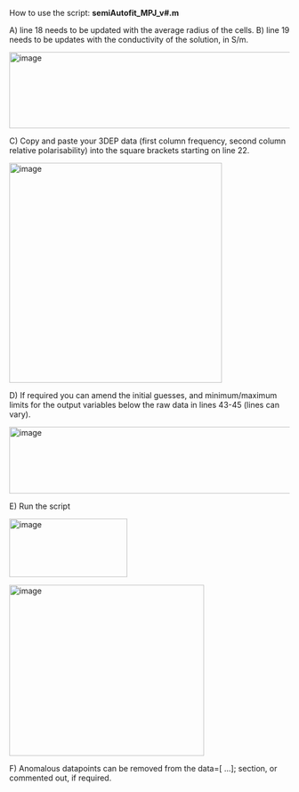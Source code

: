 How to use the script:
<b>semiAutofit_MPJ_v#.m</b>

A) line 18 needs to be updated with the average radius of the cells.
B) line 19 needs to be updates with the conductivity of the solution, in S/m.

<img width="1883" height="137" alt="image" src="https://github.com/user-attachments/assets/ef2c8a1c-cbd6-4800-934f-93b6f5f5f9eb" />

C) Copy and paste your 3DEP data (first column frequency, second column relative polarisability) into the square brackets starting on line 22.

<img width="382" height="395" alt="image" src="https://github.com/user-attachments/assets/caae7ea6-85f1-418a-8a5e-a4ab87a5be85" />

D) If required you can amend the initial guesses, and minimum/maximum limits for the output variables below the raw data in lines 43-45 (lines can vary).

<img width="840" height="120" alt="image" src="https://github.com/user-attachments/assets/3b78401b-0f28-429c-9ad0-ed7ec6ba2341" />

E) Run the script

<img width="212" height="105" alt="image" src="https://github.com/user-attachments/assets/d33f979b-9033-4eeb-aaf9-16b1765a4c52" /><br>

<img width="350" height="307" alt="image" src="https://github.com/user-attachments/assets/4dca7d91-e14e-4945-a355-8efbeeeb8ac5" />

F) Anomalous datapoints can be removed from the data=[ ...]; section, or commented out, if required.
